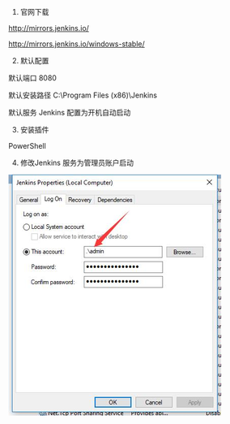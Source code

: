 1. 官网下载

http://mirrors.jenkins.io/

http://mirrors.jenkins.io/windows-stable/

2.  默认配置

默认端口 8080

默认安装路径 C:\Program Files (x86)\Jenkins

默认服务 Jenkins 配置为开机自动启动

3.  安装插件

PowerShell

4.  修改Jenkins 服务为管理员账户启动 

![image](./static/logon.jpg)